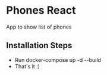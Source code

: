 # Phones React
App to show list of phones

## Installation Steps

- Run docker-compose up -d --build
- That's it :)
